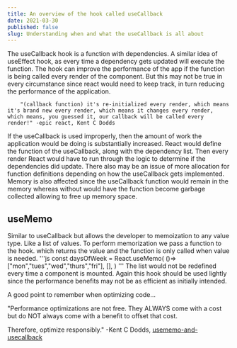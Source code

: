 ```yaml
---
title: An overview of the hook called useCallback
date: 2021-03-30
published: false
slug: Understanding when and what the useCallback is all about
---
```

The useCallback hook is a function with dependencies. A similar idea of useEffect hook, as every time a dependency gets updated will execute the function. The hook can improve the performance of the app if the function is being called every render of the component. But this may not be true in every circumstance since react would need to keep track, in turn reducing the performance of the application.

        "(callback function) it's re-initialized every render, which means it's brand new every render, which means it changes every render, which means, you guessed it, our callback will be called every render!" -epic react, Kent C Dodds

If the useCallback is used improperly, then the amount of work the application would be doing is substantially increased. React would define the function of the useCallback, along with the dependency list. Then every render React would have to run through the logic to determine if the dependencies did update. There also may be an issue of more allocation for function definitions depending on how the useCallback gets implemented. Memory is also affected since the useCallback function would remain in the memory whereas without would have the function become garbage collected allowing to free up memory space.


## useMemo

Similar to useCallback but allows the developer to memoization to any value type. Like a list of values. To perform memorization we pass a function to the hook. which returns the value and the function is only called when value is needed. 
'''js
    const daysOfWeek = React.useMemo(
        ()=> ["mon","tues","wed","thurs","fri"],
        [],
      )
'''
The list would not be redefined every time a component is mounted. Again this hook should be used lightly since the performance benefits may not be as efficient as initially intended.

A good point to remember when optimizing code...

"Performance optimizations are not free. They ALWAYS come with a cost but do NOT always come with a benefit to offset that cost.

Therefore, optimize responsibly." -Kent C Dodds, [usememo-and-usecallback](https://kentcdodds.com/blog/usememo-and-usecallback)
